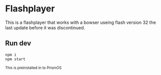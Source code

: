# Flashplayer

This is a flashplayer that works with a bowser useing flash version 32 the last update before it was discontinued.

## Run dev

```
npm i
npm start
```

<sup>This is preinstalled in to PrismOS</sub>
